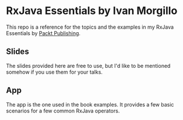 # RxJava Essentials by Ivan Morgillo

This repo is a reference for the topics and the examples in my RxJava Essentials by [Packt Publishing](https://www.packtpub.com/application-development/rxjava-essentials).

## Slides ##

The slides provided here are free to use, but I'd like to be mentioned somehow if you use them for your talks.

## App ##

The app is the one used in the book examples. It provides a few basic scenarios for a few common RxJava operators.
